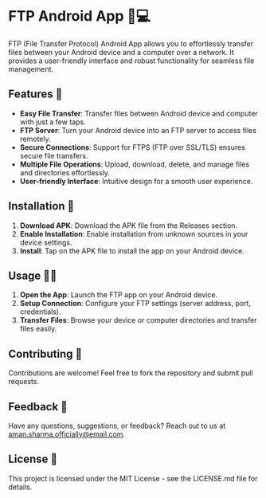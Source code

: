 # FTP Android App 📱💻

FTP (File Transfer Protocol) Android App allows you to effortlessly transfer files between your Android device and a computer over a network. It provides a user-friendly interface and robust functionality for seamless file management.

## Features 🚀

- **Easy File Transfer**: Transfer files between Android device and computer with just a few taps.
- **FTP Server**: Turn your Android device into an FTP server to access files remotely.
- **Secure Connections**: Support for FTPS (FTP over SSL/TLS) ensures secure file transfers.
- **Multiple File Operations**: Upload, download, delete, and manage files and directories effortlessly.
- **User-friendly Interface**: Intuitive design for a smooth user experience.

## Installation 📲

1. **Download APK**: Download the APK file from the Releases section.
2. **Enable Installation**: Enable installation from unknown sources in your device settings.
3. **Install**: Tap on the APK file to install the app on your Android device.

## Usage 🧑‍💻

1. **Open the App**: Launch the FTP app on your Android device.
2. **Setup Connection**: Configure your FTP settings (server address, port, credentials).
3. **Transfer Files**: Browse your device or computer directories and transfer files easily.

## Contributing 🤝

Contributions are welcome! Feel free to fork the repository and submit pull requests.

## Feedback 📧

Have any questions, suggestions, or feedback? Reach out to us at aman.sharma.officially@email.com.

## License 📄

This project is licensed under the MIT License - see the LICENSE.md file for details.
